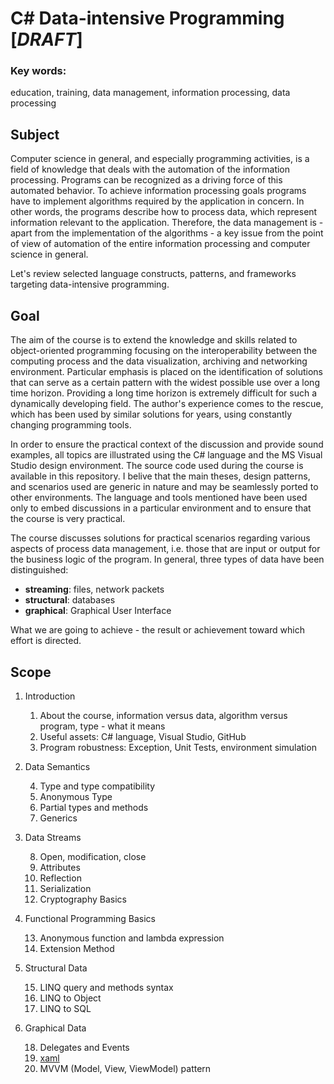 
# C# Data-intensive Programming [*DRAFT*]

### Key words:

education, training, data management, information processing, data processing

## Subject

Computer science in general, and especially programming activities, is a field of knowledge that deals with the automation of the information processing. Programs can be recognized as a driving force of this automated behavior.  To achieve information processing goals programs have to implement algorithms required by the application in concern. In other words, the programs describe how to process data, which represent information relevant to the application. Therefore, the data management is - apart from the implementation of the algorithms - a key issue from the point of view of automation of the entire information processing and computer science in general.

Let's review selected language constructs, patterns, and frameworks targeting data-intensive programming.
 
## Goal 

The aim of the course is to extend the knowledge and skills related to object-oriented programming focusing on the interoperability between the computing process and the data visualization, archiving and networking environment. Particular emphasis is placed on the identification of solutions that can serve as a certain pattern with the widest possible use over a long time horizon. Providing a long time horizon is extremely difficult for such a dynamically developing field. The author's experience comes to the rescue, which has been used by similar solutions for years, using constantly changing programming tools.

In order to ensure the practical context of the discussion and provide sound examples, all topics are illustrated using the C# language and the MS Visual Studio design environment. The source code used during the course is available in this repository. I belive that the main theses, design patterns, and scenarios used are generic in nature and may be seamlessly ported to other environments. The language and tools mentioned have been used only to embed discussions in a particular environment and to ensure that the course is very practical.

The course discusses solutions for practical scenarios regarding various aspects of process data management, i.e. those that are input or output for the business logic of the program. In general, three types of data have been distinguished:

- **streaming**: files, network packets
- **structural**: databases
- **graphical**: Graphical User Interface

What we are going to achieve - the result or achievement toward which effort is directed.


## Scope

1. Introduction
	1. About the course, information versus data, algorithm versus program, type - what it means
	2. Useful assets: C# language, Visual Studio, GitHub 
	3. Program robustness: Exception, Unit Tests, environment simulation 
2. Data Semantics
 
	4. Type and type compatibility
	5. Anonymous Type
	6. Partial types and methods
	7. Generics 
3. Data Streams

	8. Open, modification, close
	9. Attributes
	10. Reflection
	11. Serialization
	12. Cryptography Basics
4. Functional Programming Basics

	13. Anonymous function and lambda expression
	14. Extension Method
5. Structural Data

	15. LINQ query and methods syntax
	16. LINQ to Object
	17. LINQ to SQL
5. Graphical Data

	18. Delegates and Events
	19. [xaml](https://docs.microsoft.com/en-us/dotnet/framework/xaml-services/)
	20.  MVVM (Model, View, ViewModel) pattern

